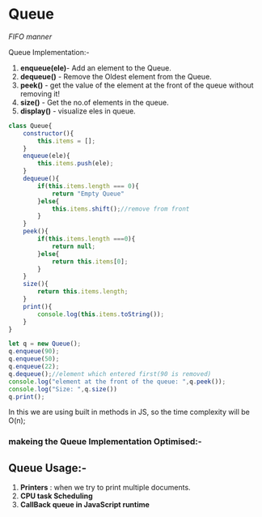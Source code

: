 # Queue

*FIFO manner*


Queue Implementation:-

1. **enqueue(ele)**- Add an element to the Queue.
2. **dequeue()** - Remove the Oldest element from the Queue.
3. **peek()** - get the value of the element at the front of the queue without removing it!
4. **size()** - Get the no.of elements in the queue.
5. **display()** - visualize eles in queue.

```javascript
class Queue{
    constructor(){
        this.items = [];
    }
    enqueue(ele){
        this.items.push(ele);
    }
    dequeue(){
        if(this.items.length === 0){
            return "Empty Queue"
        }else{
            this.items.shift();//remove from front
        }
    }
    peek(){
        if(this.items.length ===0){
            return null;
        }else{
            return this.items[0];
        }
    }
    size(){
        return this.items.length;
    }
    print(){
        console.log(this.items.toString());
    }
}

let q = new Queue();
q.enqueue(90);
q.enqueue(50);
q.enqueue(22);
q.dequeue();//element which entered first(90 is removed)
console.log("element at the front of the queue: ",q.peek());
console.log("Size: ",q.size())
q.print();

```
In this we are using built in methods in JS, so the time complexity will be O(n);
### makeing the Queue Implementation Optimised:-



## Queue Usage:-
1. **Printers** : when we try to print multiple documents.
2. **CPU task Scheduling**
3. **CallBack queue in JavaScript runtime**
